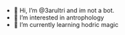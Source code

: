 - 👋 Hi, I’m @3arultri and im not a bot.
- 👀 I’m interested in antrophology
- 🌱 I’m currently learning hodric magic




